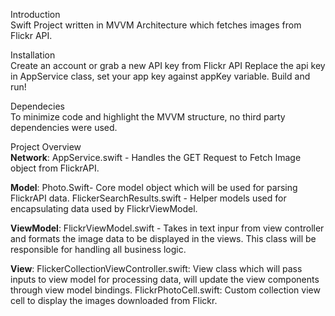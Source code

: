 Introduction\
Swift Project written in MVVM Architecture which fetches images from Flickr API.

Installation\
Create an account or grab a new API key from Flickr API
Replace the api key in AppService class, set your app key against appKey variable.
Build and run!

Dependecies\
To minimize code and highlight the MVVM structure, no third party dependencies were used.

Project Overview\
**Network**:
AppService.swift - Handles the GET Request to Fetch Image object from FlickrAPI.

**Model**:
Photo.Swift- Core model object which will be used for parsing FlickrAPI data.
FlickerSearchResults.swift - Helper models used for encapsulating data used by FlickrViewModel.

**ViewModel**:
FlickrViewModel.swift - Takes in text inpur from view controller and formats the image data to be displayed in the views. This class will be responsible for handling all business logic.

**View**:
FlickerCollectionViewController.swift: View class which will pass inputs to view model for processing data, will update the view components through view model bindings.
FlickrPhotoCell.swift: Custom collection view cell to display the images downloaded from Flickr.

